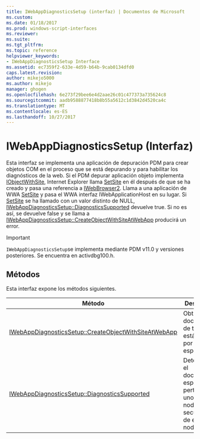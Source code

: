 ```yaml
---
title: IWebAppDiagnosticsSetup (interfaz) | Documentos de Microsoft
ms.custom: 
ms.date: 01/18/2017
ms.prod: windows-script-interfaces
ms.reviewer: 
ms.suite: 
ms.tgt_pltfrm: 
ms.topic: reference
helpviewer_keywords:
- IWebAppDiagnosticsSetup Interface
ms.assetid: ec7359f2-633e-4d59-b64b-9cab0134dfd0
caps.latest.revision: 
author: mikejo5000
ms.author: mikejo
manager: ghogen
ms.openlocfilehash: 6e273f29bee6e4d2aae26c01c477373a735624c8
ms.sourcegitcommit: aadb9588877418b8b55a5612c1d3842d4520ca4c
ms.translationtype: MT
ms.contentlocale: es-ES
ms.lasthandoff: 10/27/2017
---
```

# <a name="iwebappdiagnosticssetup-interface"></a>IWebAppDiagnosticsSetup (Interfaz)
Esta interfaz se implementa una aplicación de depuración PDM para crear objetos COM en el proceso que se está depurando y para habilitar los diagnósticos de la web. Si el PDM depurar aplicación objeto implementa [IObjectWithSite](http://go.microsoft.com/fwlink/?LinkId=232438), Internet Explorer llama [SetSite](http://go.microsoft.com/fwlink/?LinkId=232439) en él después de que se ha creado y pasa una referencia a [IWebBrowser2](http://go.microsoft.com/fwlink/?LinkId=232449). Llama a una aplicación de WWA [SetSite](http://go.microsoft.com/fwlink/?LinkId=232439) y pasa el WWA interfaz IWebApplicationHost en su lugar. Si [SetSite](http://go.microsoft.com/fwlink/?LinkId=232439) se ha llamado con un valor distinto de NULL, [IWebAppDiagnosticsSetup::DiagnosticsSupported](../../winscript/reference/iwebappdiagnosticssetup-diagnosticssupported.md) devuelve true. Si no es así, se devuelve false y se llama a [IWebAppDiagnosticsSetup::CreateObjectWithSiteAtWebApp](../../winscript/reference/iwebappdiagnosticssetup-createobjectwithsiteatwebapp.md) producirá un error.  
  
> [!IMPORTANT]
>  `IWebAppDiagnosticsSetup`se implementa mediante PDM v11.0 y versiones posteriores. Se encuentra en activdbg100.h.  
  
## <a name="methods"></a>Métodos  
 Esta interfaz expone los métodos siguientes.  
  
|Método|Descripción|  
|------------|-----------------|  
|[IWebAppDiagnosticsSetup::CreateObjectWithSiteAtWebApp](../../winscript/reference/iwebappdiagnosticssetup-createobjectwithsiteatwebapp.md)|Obtiene los documentos de texto que están ocultos por el filtro especificado.|  
|[IWebAppDiagnosticsSetup::DiagnosticsSupported](../../winscript/reference/iwebappdiagnosticssetup-diagnosticssupported.md)|Determina si el documento especificado pertenece a uno de los nodos secundarios de este nodo.|